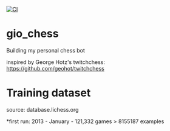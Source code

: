 [![CI](https://github.com/ittarF/gio_chess/actions/workflows/main.yml/badge.svg)](https://github.com/ittarF/gio_chess/actions/workflows/main.yml)

# gio_chess
Building my personal chess bot

inspired by George Hotz's twitchchess: https://github.com/geohot/twitchchess

# Training dataset

source: database.lichess.org 

*first run: 2013 - January - 121,332 games > 8155187 examples
